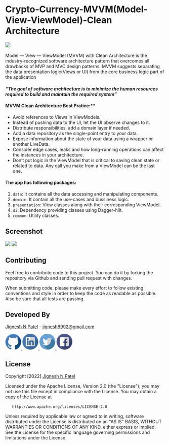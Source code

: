 # Crypto-Currency-MVVM(Model-View-ViewModel)-Clean Architecture
 <img src="https://badges.frapsoft.com/os/v1/open-source.svg?v=103">
 
 
Model — View — ViewModel (MVVM) with Clean Architecture is the industry-recognized software architecture pattern that overcomes all drawbacks of MVP and MVC design patterns. MVVM suggests separating the data presentation logic(Views or UI) from the core business logic part of the application
	
#### <em>“The goal of software architecture is to minimize the human resources required to build and maintain the required system”</em>
  
  
  
#### MVVM Clean Architecture Best Pratice:**
- Avoid references to Views in ViewModels.
- Instead of pushing data to the UI, let the UI observe changes to it.
- Distribute responsibilities, add a domain layer if needed.
- Add a data repository as the single-point entry to your data.
- Expose information about the state of your data using a wrapper or another LiveData.
- Consider edge cases, leaks and how long-running operations can affect the instances in your architecture.
- Don’t put logic in the ViewModel that is critical to saving clean state or related to data. Any call you make from a ViewModel can be the last one.


#### The app has following packages:
1. ``data``: It contains all the data accessing and manipulating components.
2. ``domain``: It contain all the use-cases and bussiness logic.
3. ``presentation``: View classes along with their corresponding ViewModel.
4. ``di``: Dependency providing classes using Dagger-hilt.
5. ``common``: Utility classes.


## Screenshot
<img src="https://github.com/jignesh8992/Crypto-Currency-MVVM/blob/master/screenshots/1.png" width="250"/>     <img src="https://github.com/jignesh8992/Crypto-Currency-MVVM/blob/master/screenshots/2.png" width="250"/>


## Contributing
Feel free to contribute code to this project. You can do it by forking the repository via Github and sending pull request with changes.

When submitting code, please make every effort to follow existing conventions and style in order to keep the code as readable as possible. Also be sure that all tests are passing.
 
## Developed By
[Jignesh N Patel](https://github.com/jignesh8992) - [jignesh8992@gmail.com](https://mail.google.com/mail/u/0/?view=cm&fs=1&to=jignesh8992@gmail.com&su=https://github.com/jignesh8992/Battery-Information&body=&bcc=jignesh8992@gmail.com&tf=1)

  <a href="https://github.com/jignesh8992" rel="nofollow">
  <img alt="Follow me on Google+" 
       height="50" width="50" 
       src="https://github.com/jignesh8992/Battery-Information/blob/master/social/github.png" 
       style="max-width:100%;">
  </a>
  
  <a href="https://www.linkedin.com/in/jignesh8992/" rel="nofollow">
  <img alt="Follow me on LinkedIn" 
       height="50" width="50" 
       src="https://github.com/jignesh8992/Battery-Information/blob/master/social/linkedin.png" 
       style="max-width:100%;">
  </a>
  
  <a href="https://twitter.com/jignesh8992" rel="nofollow">
  <img alt="Follow me on Facebook" 
       height="50" width="50"
       src="https://github.com/jignesh8992/Battery-Information/blob/master/social/twitter.png" 
       style="max-width:100%;">
  </a>
  
  <a href="https://www.facebook.com/jignesh8992" rel="nofollow">
  <img alt="Follow me on Facebook" 
       height="50" width="50" 
       src="https://github.com/jignesh8992/Battery-Information/blob/master/social/facebook.png" 
       style="max-width:100%;">
  </a>
  
## License


Copyright [2022] [Jignesh N Patel](https://github.com/jignesh8992)

   Licensed under the Apache License, Version 2.0 (the "License");
   you may not use this file except in compliance with the License.
   You may obtain a copy of the License at

       http://www.apache.org/licenses/LICENSE-2.0

   Unless required by applicable law or agreed to in writing, software
   distributed under the License is distributed on an "AS IS" BASIS,
   WITHOUT WARRANTIES OR CONDITIONS OF ANY KIND, either express or implied.
   See the License for the specific language governing permissions and
   limitations under the License.
